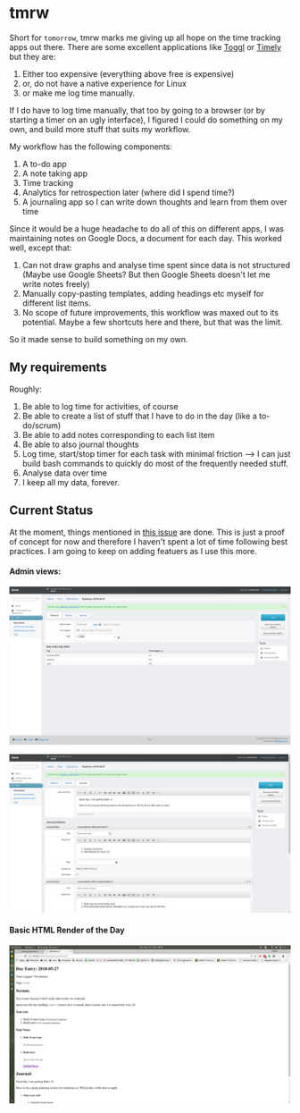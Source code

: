 # tmrw

Short for `tomorrow`, tmrw marks me giving up all hope on the time tracking apps out there. There are some excellent applications like [Toggl](https://toggl.com/) or [Timely](https://timelyapp.com) but they are:
1. Either too expensive (everything above free is expensive)
2. or, do not have a native experience for Linux
3. or make me log time manually.

If I do have to log time manually, that too by going to a browser (or by starting a timer on an ugly interface), I figured I could do something on my own, and build more stuff that suits my workflow.

My workflow has the following components:
1. A to-do app
2. A note taking app
3. Time tracking
4. Analytics for retrospection later (where did I spend time?)
5. A journaling app so I can write down thoughts and learn from them over time

Since it would be a huge headache to do all of this on different apps, I was maintaining notes on Google Docs, a document for each day. This worked well, except that:
1. Can not draw graphs and analyse time spent since data is not structured (Maybe use Google Sheets? But then Google Sheets doesn't let me write notes freely)
2. Manually copy-pasting templates, adding headings etc myself for different list items.
3. No scope of future improvements, this workflow was maxed out to its potential. Maybe a few shortcuts here and there, but that was the limit.

So it made sense to build something on my own.

## My requirements
Roughly:
1. Be able to log time for activities, of course
2. Be able to create a list of stuff that I have to do in the day (like a to-do/scrum)
3. Be able to add notes corresponding to each list item
4. Be able to also journal thoughts
5. Log time, start/stop timer for each task with minimal friction --> I can just build bash commands to quickly do most of the frequently needed stuff.
6. Analyse data over time
7. I keep all my data, forever.

## Current Status
At the moment, things mentioned in [this issue](https://github.com/ketanbhatt/tmrw/issues/1) are done. This is just a proof of concept for now and therefore I haven't spent a lot of time following best practices.
I am going to keep on adding featuers as I use this more.

#### Admin views:
![General Tab](img/v1_general.png)

![Journal Tab](img/v1_journal.png)

#### Basic HTML Render of the Day
![Basic HTML Render](img/v1_html_render.png)
